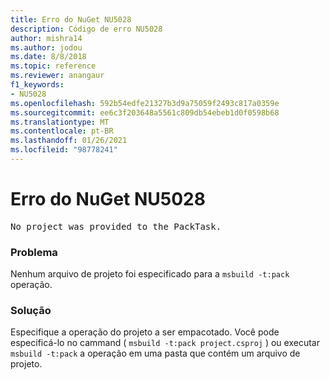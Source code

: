 ```yaml
---
title: Erro do NuGet NU5028
description: Código de erro NU5028
author: mishra14
ms.author: jodou
ms.date: 8/8/2018
ms.topic: reference
ms.reviewer: anangaur
f1_keywords:
- NU5028
ms.openlocfilehash: 592b54edfe21327b3d9a75059f2493c817a0359e
ms.sourcegitcommit: ee6c3f203648a5561c809db54ebeb1d0f0598b68
ms.translationtype: MT
ms.contentlocale: pt-BR
ms.lasthandoff: 01/26/2021
ms.locfileid: "98778241"
---
```

# <a name="nuget-error-nu5028"></a>Erro do NuGet NU5028
<pre>No project was provided to the PackTask.</pre>

### <a name="issue"></a>Problema

Nenhum arquivo de projeto foi especificado para a `msbuild -t:pack` operação.


### <a name="solution"></a>Solução

Especifique a operação do projeto a ser empacotado.  Você pode especificá-lo no cammand ( `msbuild -t:pack project.csproj` ) ou executar `msbuild -t:pack` a operação em uma pasta que contém um arquivo de projeto.


